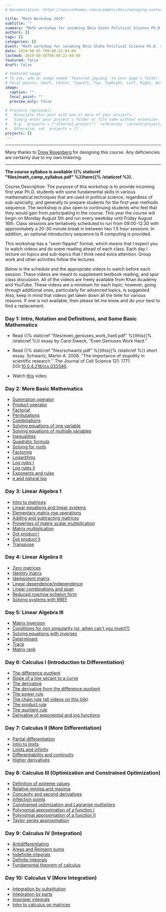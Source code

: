 ```yaml
---
# Documentation: https://sourcethemes.com/academic/docs/managing-content/

title: "Math Workshop 2019"
subtitle: ""
summary: "Math workshop for incoming Ohio State Political Science Ph.D. students."
authors: []
tags: []
categories: []
Event: "Math workshop for incoming Ohio State Political Science Ph.D. students."
date: 2019-08-05 T09:00:22-04:00
lastmod: 2019-08-05T09:00:22-04:00
featured: false
draft: false

# Featured image
# To use, add an image named `featured.jpg/png` to your page's folder.
# Focal points: Smart, Center, TopLeft, Top, TopRight, Left, Right, BottomLeft, Bottom, BottomRight.
image:
  caption: ""
  focal_point: ""
  preview_only: false

# Projects (optional).
#   Associate this post with one or more of your projects.
#   Simply enter your project's folder or file name without extension.
#   E.g. `projects = ["internal-project"]` references `content/project/deep-learning/index.md`.
#   Otherwise, set `projects = []`.
projects: []
---
```


---

Many thanks to [Drew Rosenberg](https://www.asrosenberg.com/mathcamp) for designing this course. Any deficiencies are certainly due to my own tinkering. 

---

**The course syllabus is available {{% staticref "files/math_camp_syllabus.pdf" %}}here{{% /staticref %}}.**


Course Description: The purpose of this workshop is to provide incoming first year Ph.D. students with some fundamental skills in various mathematical techniques that are used in political science, regardless of sub-specialty, and generally to prepare students for the first-year methods sequence. The workshop is also open to continuing students who feel that they would gain from participating in the course. This year the course will begin on Monday August 5th and run every weekday until Friday August 16th. Class sessions are tentatively scheduled to run from 09:00-12:30 with approximately a 20-30 minute break in between two 1.5 hour sessions. In addition, an optional introductory sequence to R computing is provided.

This workshop has a "semi-flipped" format, which means that I expect you to watch videos and do some reading ahead of each class. Each day I lecture on topics and sub-topics that I think need extra attention. Group work and other activities follow the lectures.

Below is the schedule and the appropriate videos to watch before each session. These videos are meant to supplement textbook reading, and spur class discussion. All of the videos are freely available from Khan Academy and YouTube. These videos are a minimum for each topic; however, going through additional ones, particularly for advanced topics, is suggested. Also, keep in mind that videos get taken down all the time for various reasons. If one is not available, then please let me know and do your best to find a replacement.

### Day 1: Intro, Notation and Definitions, and Some Basic Mathematics

+ Read {{% staticref "files/even_geniuses_work_hard.pdf" %}}this{{% /staticref %}} essay by Carol Dweck, "Even Geniuses Work Hard."

+ Read {{% staticref "files/schwartz.pdf" %}}this{{% /staticref %}}  short essay. Schwartz, Martin A. 2008. "The importance of stupidity in scientific research.'' The Journal of Cell Science 121: 1771. DOI:[10.0.4.218/jcs.033340](10.1242/jcs.033340).

+ Watch [this](https://www.youtube.com/watch?v=IUTGFQpKaPU) video.

### Day 2: More Basic Mathematics

+ [Summation operator](https://www.youtube.com/watch?v=5jwXThH6fg4)
+ [Product operator](https://www.youtube.com/watch?v=qlRGuP2Yy64)
+ [Factorial](https://www.youtube.com/watch?v=4j66DS_XTSo)
+ [Permutations](https://www.youtube.com/watch?v=XqQTXW7XfYA)
+ [Combinations](https://www.youtube.com/watch?v=bCxMhncR7PU)
+ [Solving equations of one variable](https://www.youtube.com/watch?v=wVWQWEta1rE)
+ [Solving equations of multiple variables](https://www.youtube.com/watch?v=iiwY1qxsmR0)
+ [Inequalities](https://www.youtube.com/watch?v=VgDe_D8ojxw)
+ [Quadratic formula](https://www.youtube.com/watch?v=i7idZfS8t8w)
+ [Solving for roots](https://www.youtube.com/watch?v=55G8037gsKY)
+ [Factoring](https://www.youtube.com/watch?v=v0dhpNnzZjA)
+ [Logarithms](https://www.youtube.com/watch?v=Z5myJ8dg_rM)
+ [Log rules I](https://www.youtube.com/watch?v=PupNgv49_WY)
+ [Log rules II](https://www.youtube.com/watch?v=TMmxKZaCqe0)
+ [Exponents and rules](https://www.youtube.com/watch?v=Kr16rdBMX4o)
+ [e and natural log](https://www.youtube.com/watch?v=dsySragIVEk)

### Day 3: Linear Algebra 1

+ [Intro to matrices](https://www.khanacademy.org/math/precalculus/precalc-matrices/intro-to-matrices/v/introduction-to-the-matrix)
+ [Linear equations and linear systems](https://www.khanacademy.org/math/precalculus/precalc-matrices/representing-systems-with-matrices/a/representing-systems-with-matrices)
+ [Elementary matrix row operations](https://www.khanacademy.org/math/precalculus/precalc-matrices/elementary-matrix-row-operations/a/matrix-row-operations)
+ [Adding and subtracting matrices](https://www.khanacademy.org/math/precalculus/precalc-matrices/adding-and-subtracting-matrices/v/matrix-addition-and-subtraction-1)
+ [Properties of matrix scalar multiplication](https://www.khanacademy.org/math/precalculus/precalc-matrices/properties-of-matrix-addition-and-scalar-multiplication/a/properties-of-matrix-scalar-multiplication)
+ [Matrix multiplication](https://www.khanacademy.org/math/precalculus/precalc-matrices/multiplying-matrices-by-matrices/v/matrix-multiplication-intro)
+ [Dot product I](https://www.khanacademy.org/math/linear-algebra/vectors-and-spaces/dot-cross-products/v/vector-dot-product-and-vector-length)
+ [Dot product II](https://www.khanacademy.org/math/linear-algebra/vectors-and-spaces/dot-cross-products/v/proving-vector-dot-product-properties)
+ [Transpose](https://www.khanacademy.org/math/linear-algebra/matrix-transformations/matrix-transpose/v/linear-algebra-transpose-of-a-matrix)

### Day 4: Linear Algebra II

+ [Zero matrices](https://www.khanacademy.org/math/precalculus/precalc-matrices/properties-of-matrix-addition-and-scalar-multiplication/a/intro-to-zero-matrices)
+ [Identity matrix](https://www.youtube.com/watch?v=3cnIa0fYJkY)
+ [Idempotent matrix](https://www.youtube.com/watch?v=PD-1C40ri98)
+ [Linear dependence/independence](https://www.khanacademy.org/math/linear-algebra/vectors-and-spaces/linear-independence/v/linear-algebra-introduction-to-linear-independence)
+ [Linear combinations and span](https://www.khanacademy.org/math/linear-algebra/vectors-and-spaces/linear-combinations/v/linear-combinations-and-span)
+ [Reduced row/row echelon form](https://www.khanacademy.org/math/linear-algebra/vectors-and-spaces/matrices-elimination/v/matrices-reduced-row-echelon-form-1)
+ [Solving systems with RREF](https://www.khanacademy.org/math/precalculus/precalc-matrices/row-echelon-and-gaussian-elimination/v/matrices-reduced-row-echelon-form-2)

### Day 5: Linear Algebra III

+ [Matrix inversion](https://www.khanacademy.org/math/precalculus/precalc-matrices/intro-to-matrix-inverses/v/inverse-matrix-part-1)
+ [Conditions for non singularity (or, when can't you invert?)](https://www.youtube.com/watch?v=UqyN7-tRS00)
+ [Solving equations with inverses](https://www.khanacademy.org/math/precalculus/precalc-matrices/solving-equations-with-inverse-matrices/v/matrix-equations-systems)
+ [Determinant](https://www.khanacademy.org/math/algebra-home/precalculus/precalc-matrices/determinant-of-2x2-matrix/v/finding-the-determinant-of-a-2x2-matrix)
+ [Trace](https://www.youtube.com/watch?v=ih0UdNoypUw)
+ [Matrix rank](https://www.khanacademy.org/math/linear-algebra/vectors-and-spaces/null-column-space/v/dimension-of-the-column-space-or-rank)

### Day 6: Calculus I (Introduction to Differentiation)

+ [The difference quotient](https://www.youtube.com/watch?v=1mlkc3Pfxu4)
+ [Slope of a line secant to a curve](https://www.khanacademy.org/math/differential-calculus/dc-diff-intro/dc-secant-lines/v/slope-of-a-line-secant-to-a-curve)
+ [The derivative](https://www.khanacademy.org/math/ap-calculus-ab/ab-differentiation-1-new/ab-2-2/v/calculus-derivatives-1-new-hd-version)
+ [The derivative from the difference quotient](https://www.youtube.com/watch?v=SFjyhIe_rUo)
+ [The power rule](https://www.khanacademy.org/math/ap-calculus-ab/ab-differentiation-1-new/ab-2-5/v/power-rule)
+ [The chain rule (all videos on this link)](https://www.khanacademy.org/math/ap-calculus-ab/ab-differentiation-2-new/ab-3-1a/v/chain-rule-introduction)
+ [The product rule](https://www.khanacademy.org/math/ap-calculus-ab/ab-differentiation-1-new/ab-2-8/v/applying-the-product-rule-for-derivatives)
+ [The quotient rule](https://www.khanacademy.org/math/ap-calculus-ab/ab-differentiation-2-new/ab-diff-2-optional/v/quotient-rule-from-product-rule)
+ [Derivative of exponential and log functions](https://www.youtube.com/watch?v=3nQejB-XPoY)

### Day 7: Calculus II (More Differentiation)

+ [Partial differentiation](https://www.khanacademy.org/math/multivariable-calculus/multivariable-derivatives/partial-derivatives/v/partial-derivatives-introduction)
+ [Intro to limits](https://www.khanacademy.org/math/ap-calculus-ab/ab-limits-new/ab-1-2/v/introduction-to-limits-hd)
+ [Limits and infinity](https://www.youtube.com/watch?v=a2Ia_ZlUCaQ)
+ [Differentiability and continuity](https://www.khanacademy.org/math/ap-calculus-ab/ab-differentiation-1-new/ab-diff-1-optional/v/differentiability-implies-continuity)
+ [Higher derivatives](https://www.youtube.com/watch?v=jSRN0yxiD1o)

### Day 8: Calculus III (Optimization and Constrained Optimization)

+ [Definition of extreme values](https://www.khanacademy.org/math/ap-calculus-ab/ab-diff-analytical-applications-new/ab-5-2/v/minima-maxima-and-critical-points)
+ [Relative minima and maxima](https://www.youtube.com/watch?v=OM2P8bzixBw)
+ [Concavity and second derivatives](https://www.khanacademy.org/math/ap-calculus-ab/ab-diff-analytical-applications-new/ab-5-6a/v/concavity-concave-upwards-and-concave-downwards-intervals)
+ [Inflection points](https://www.khanacademy.org/math/ap-calculus-ab/ab-diff-analytical-applications-new/ab-5-6a/v/inflection-points)
+ [Constrained optimization and Lagrange multipliers](https://www.youtube.com/watch?v=ry9cgNx1QV8)
+ [Polynomial approximation of a function I](https://www.youtube.com/watch?v=sy132cgqaiU)
+ [Polynomial approximation of a function II](https://www.youtube.com/watch?v=3JG3qn7-Sac)
+ [Taylor series approximation](https://www.youtube.com/watch?v=1LxhXqD3_CE)

### Day 9: Calculus IV (Integration)

+ [Antidifferentiating](https://www.youtube.com/watch?v=a4LhQw2_LIk)
+ [Areas and Reimann sums](https://www.youtube.com/watch?v=CXCtqBlEZ7g)
+ [Indefinite integrals](https://www.youtube.com/watch?v=xRspb-iev-g)
+ [Definite integrals](https://www.youtube.com/watch?v=0RdI3-8G4Fs)
+ [Fundamental theorem of calculus](https://www.youtube.com/watch?v=C7ducZoLKgw)

### Day 10: Calculus V (More Integration)

+ [Integration by substitution](https://www.youtube.com/watch?v=b76wePnIBdU)
+ [Integration by parts](https://www.youtube.com/watch?v=dqaDSlYdRcs)
+ [Improper integrals](https://www.youtube.com/watch?v=85-HNJyuyrU)
+ [Intro to calculus on matrices](https://static1.squarespace.com/static/54d4ff15e4b0b97e05ea8f13/t/578d1027579fb360acc8a625/1468862503635/IFEM.AppF.pdf)